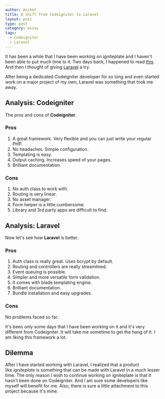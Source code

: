 ```yaml
---
author: Aniket
title: A shift from Codeigniter to Laravel
layout: post
type: post
category: essay
tags:
  - Codeigniter
  - Laravel
---
```

It has been a while that I have been working on igniteplate and I haven't been able to put much time to it.
Two days back, I happened to read [this][1]. And then I thought of giving [Laravel][2] a try.

After being a dedicated Codeigniter developer for so long and even started work on a major project of my own, Laravel was something that took me away.

## Analysis: Codeigniter

The pros and cons of **Codeigniter**.

### Pros

1.  A great framework. Very flexible and you can just write your regular PHP.
2.  No headaches. Simple configuration.
3.  Templating is easy.
4.  Output caching. Increases speed of your pages.
5.  Brilliant documentation.

### Cons

1.  No auth class to work with.
2.  Routing is very linear.
3.  No asset manager.
4.  Form helper is a little cumbersome.
5.  Library and 3rd party apps are difficult to find.

## Analysis: Laravel

Now let's see how **Laravel** is better.

### Pros

1.  Auth class is really great. Uses bcrypt by default.
2.  Routing and controllers are really streamlined.
3.  Event queuing is possible.
4.  Simpler and more versatile form validation.
5.  It comes with blade templating engine.
6.  Brilliant documentation.
7.  Bundle installation and easy upgrades.

### Cons

No problems faced so far.

It's been only some days that I have been working on it and it's very different from Codeigniter. It will take me sometime to get the hang of it.
I am liking this framework a lot.

## Dilemma

After I have started working with Laravel, I realized that a product like *igniteplate* is something that can be made with Laravel in a much lesser time.
The only reason I wish to continue working on igniteplate is that it hasn't been done on Codeigniter. And I am sure some developers like myself will benefit for me.
Also, there is sure a little attachment to this project because it's mine.

 [1]: http://www.ianlandsman.com/2012/02/22/laravel "Ian Landsman on Laravel"
 [2]: http://laravel.com "Laravel PHP"